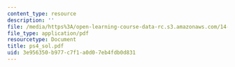 ```yaml
---
content_type: resource
description: ''
file: /media/https%3A/open-learning-course-data-rc.s3.amazonaws.com/14-20-industrial-organization-and-public-policy-spring-2003/3e956350b977c7f1a0d07eb4fdb0d831_ps4_sol.pdf
file_type: application/pdf
resourcetype: Document
title: ps4_sol.pdf
uid: 3e956350-b977-c7f1-a0d0-7eb4fdb0d831
---
```

